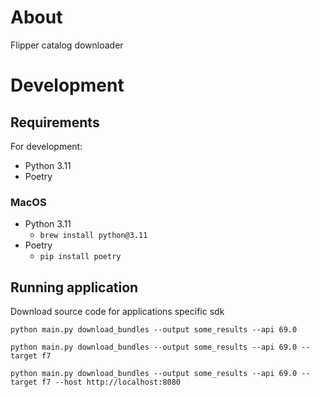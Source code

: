 # About

Flipper catalog downloader

# Development

## Requirements

For development:

- Python 3.11
- Poetry

### MacOS
- Python 3.11
  - `brew install python@3.11`
- Poetry
  - `pip install poetry`

## Running application

Download source code for applications specific sdk

`python main.py download_bundles --output some_results --api 69.0`

`python main.py download_bundles --output some_results --api 69.0 --target f7`

`python main.py download_bundles --output some_results --api 69.0 --target f7 --host http://localhost:8080`
